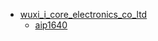 * [wuxi_i_core_electronics_co_ltd](wuxi_i_core_electronics_co_ltd)
  * [aip1640](/wuxi_i_core_electronics_co_ltd/aip1640)
